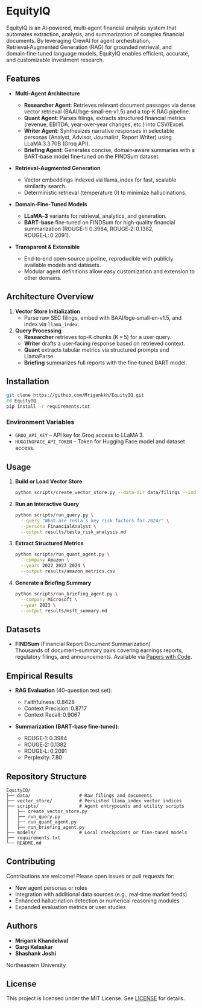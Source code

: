 # EquityIQ

EquityIQ is an AI‑powered, multi‑agent financial analysis system that automates extraction, analysis, and summarization of complex financial documents. By leveraging CrewAI for agent orchestration, Retrieval‑Augmented Generation (RAG) for grounded retrieval, and domain‑fine‑tuned language models, EquityIQ enables efficient, accurate, and customizable investment research.

## Features

- **Multi‑Agent Architecture**  
  - **Researcher Agent**: Retrieves relevant document passages via dense vector retrieval (BAAI/bge‑small‑en‑v1.5) and a top‑K RAG pipeline.  
  - **Quant Agent**: Parses filings, extracts structured financial metrics (revenue, EBITDA, year‑over‑year changes, etc.) into CSV/Excel.  
  - **Writer Agent**: Synthesizes narrative responses in selectable personas (Analyst, Advisor, Journalist, Report Writer) using LLaMA 3.3 70B (Groq API).  
  - **Briefing Agent**: Generates concise, domain‑aware summaries with a BART‑base model fine‑tuned on the FINDSum dataset.

- **Retrieval‑Augmented Generation**  
  - Vector embeddings indexed via llama_index for fast, scalable similarity search.  
  - Deterministic retrieval (temperature 0) to minimize hallucinations.

- **Domain‑Fine‑Tuned Models**  
  - **LLaMA‑3** variants for retrieval, analytics, and generation.  
  - **BART‑base** fine‑tuned on FINDSum for high‑quality financial summarization (ROUGE‑1: 0.3984, ROUGE‑2: 0.1382, ROUGE‑L: 0.2091).

- **Transparent & Extensible**  
  - End‑to‑end open‑source pipeline, reproducible with publicly available models and datasets.  
  - Modular agent definitions allow easy customization and extension to other domains.

## Architecture Overview

1. **Vector Store Initialization**  
   - Parse raw SEC filings, embed with BAAI/bge‑small‑en‑v1.5, and index via `llama_index`.  
2. **Query Processing**  
   - **Researcher** retrieves top‑K chunks (K = 5) for a user query.  
   - **Writer** drafts a user‑facing response based on retrieved context.  
   - **Quant** extracts tabular metrics via structured prompts and LlamaParse.  
   - **Briefing** summarizes full reports with the fine‑tuned BART model.

## Installation

```bash
git clone https://github.com/Mrigankkh/EquityIQ.git
cd EquityIQ
pip install -r requirements.txt
```

### Environment Variables

- `GROQ_API_KEY` – API key for Groq access to LLaMA 3.  
- `HUGGINGFACE_API_TOKEN` – Token for Hugging Face model and dataset access.

## Usage

1. **Build or Load Vector Store**  
   ```bash
   python scripts/create_vector_store.py --data-dir data/filings --index-dir vector_store/
   ```

2. **Run an Interactive Query**  
   ```bash
   python scripts/run_query.py \
     --query "What are Tesla’s key risk factors for 2024?" \
     --persona FinancialAnalyst \
     --output results/tesla_risk_analysis.md
   ```

3. **Extract Structured Metrics**  
   ```bash
   python scripts/run_quant_agent.py \
     --company Amazon \
     --years 2022 2023 2024 \
     --output results/amazon_metrics.csv
   ```

4. **Generate a Briefing Summary**  
   ```bash
   python scripts/run_briefing_agent.py \
     --company Microsoft \
     --year 2023 \
     --output results/msft_summary.md
   ```

## Datasets

- **FINDSum** (Financial Report Document Summarization)  
  Thousands of document–summary pairs covering earnings reports, regulatory filings, and announcements. Available via [Papers with Code](https://paperswithcode.com/dataset/findsum).

## Empirical Results

- **RAG Evaluation** (40-question test set):  
  - Faithfulness: 0.8428  
  - Context Precision: 0.8717  
  - Context Recall: 0.9067  

- **Summarization (BART‑base fine‑tuned)**:  
  - ROUGE‑1: 0.3984  
  - ROUGE‑2: 0.1382  
  - ROUGE‑L: 0.2091  
  - Perplexity: 7.80  

## Repository Structure

```
EquityIQ/
├── data/                  # Raw filings and documents
├── vector_store/          # Persisted llama_index vector indices
├── scripts/               # Agent entrypoints and utility scripts
│   ├── create_vector_store.py
│   ├── run_query.py
│   ├── run_quant_agent.py
│   ├── run_briefing_agent.py
├── models/                # Local checkpoints or fine‑tuned models
├── requirements.txt
└── README.md
```

## Contributing

Contributions are welcome! Please open issues or pull requests for:

- New agent personas or roles  
- Integration with additional data sources (e.g., real‑time market feeds)  
- Enhanced hallucination detection or numerical reasoning modules  
- Expanded evaluation metrics or user studies

## Authors

- **Mrigank Khandelwal** 
- **Gargi Kelaskar**
- **Shashank Joshi** 

Northeastern University
## License

This project is licensed under the MIT License. See [LICENSE](LICENSE) for details.
